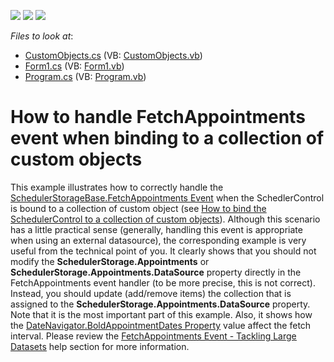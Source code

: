 <!-- default badges list -->
![](https://img.shields.io/endpoint?url=https://codecentral.devexpress.com/api/v1/VersionRange/128635060/15.2.4%2B)
[![](https://img.shields.io/badge/Open_in_DevExpress_Support_Center-FF7200?style=flat-square&logo=DevExpress&logoColor=white)](https://supportcenter.devexpress.com/ticket/details/E3370)
[![](https://img.shields.io/badge/📖_How_to_use_DevExpress_Examples-e9f6fc?style=flat-square)](https://docs.devexpress.com/GeneralInformation/403183)
<!-- default badges end -->
<!-- default file list -->
*Files to look at*:

* [CustomObjects.cs](./CS/CustomObjects.cs) (VB: [CustomObjects.vb](./VB/CustomObjects.vb))
* [Form1.cs](./CS/Form1.cs) (VB: [Form1.vb](./VB/Form1.vb))
* [Program.cs](./CS/Program.cs) (VB: [Program.vb](./VB/Program.vb))
<!-- default file list end -->
# How to handle FetchAppointments event when binding to a collection of custom objects


<p>This example illustrates how to correctly handle the <a href="http://documentation.devexpress.com/#CoreLibraries/DevExpressXtraSchedulerSchedulerStorageBase_FetchAppointmentstopic"><u>SchedulerStorageBase.FetchAppointments Event</u></a> when the SchedlerControl is bound to a collection of custom object (see <a href="https://www.devexpress.com/Support/Center/p/E750">How to bind the SchedulerControl to a collection of custom objects</a>). Although this scenario has a little practical sense (generally, handling this event is appropriate when using an external datasource), the corresponding example is very useful from the technical point of you. It clearly shows that you should not modify the <strong>SchedulerStorage.Appointments</strong> or <strong>SchedulerStorage.Appointments.DataSource</strong> property directly in the FetchAppointments event handler (to be more precise, this is not correct). Instead, you should update (add/remove items) the collection that is assigned to the <strong>SchedulerStorage.Appointments.DataSource</strong> property. Note that it is the most important part of this example. Also, it shows how the <a href="http://documentation.devexpress.com/#WindowsForms/DevExpressXtraSchedulerDateNavigator_BoldAppointmentDatestopic"><u>DateNavigator.BoldAppointmentDates Property</u></a> value affect the fetch interval. Please review the <a href="http://documentation.devexpress.com/#WindowsForms/CustomDocument8385"><u>FetchAppointments Event - Tackling Large Datasets</u></a> help section for more information.</p>

<br/>


